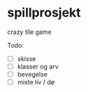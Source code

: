 # spillprosjekt

crazy tile game

Todo:

- [ ] skisse
- [ ] klasser og arv
- [ ] bevegelse
- [ ] miste liv / dø